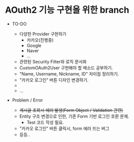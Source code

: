 # AOuth2 기능 구현을 위한 branch

- TO-DO 
  - 다양한 Provider 구현하기
    - 카카오(진행중)
    - Google
    - Naver
    - ...
  - 관련된 Security Filter와 로직 문서화
  - CustomOAuth2User 구현해야 할 메소드 공부하기.
  - "Name, Username, Nickname, ID" 차이점 정리하기.
  - "카카오 로그인" 버튼 디자인 변경하기.
  - 
  - ...
    

- Problem / Error
  - <s>게시글 조회시 에러 발생(Form Object / Validation 관련)</s>
  - Entity 구조 변경으로 인한, 기존 Form 기반 로그인 호환 문제.
    - Test 코드 작성 필요.
  - "카카오 로그인" 버튼 클릭시, form 에러 뜨는 버그  
  - 등등..